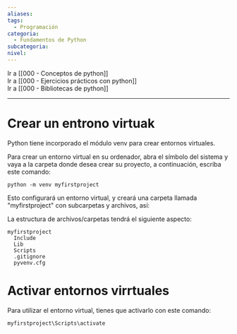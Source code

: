 ```yaml
---
aliases: 
tags:
  - Programación
categoria:
  - Fundamentos de Python
subcategoria: 
nivel:
---
```


Ir a [[000 - Conceptos de python]] <br>
Ir a [[000 - Ejercicios prácticos con python]] <br>
Ir a [[000 - Bibliotecas de python]]

---

<!--INDICE-->
<!--/INDICE--> 

# Crear un entrono virtuak

Python tiene incorporado el módulo venv para crear entornos virtuales.

Para crear un entorno virtual en su ordenador, abra el símbolo del sistema y vaya a la carpeta donde desea crear su proyecto, a continuación, escriba este comando:

```
python -m venv myfirstproject
```

Esto configurará un entorno virtual, y creará una carpeta llamada "myfirstproject" con subcarpetas y archivos, así:

La estructura de archivos/carpetas tendrá el siguiente aspecto:

```
myfirstproject  
  Include  
  Lib  
  Scripts  
  .gitignore  
  pyvenv.cfg
```


# Activar entornos virrtuales

Para utilizar el entorno virtual, tienes que activarlo con este comando:

```
myfirstproject\Scripts\activate
```


